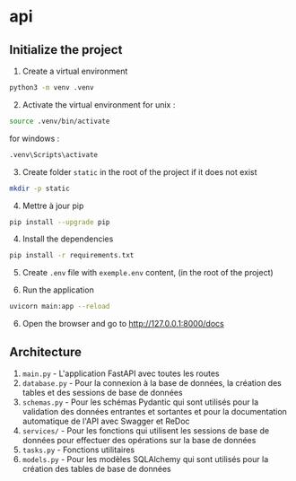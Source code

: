 # api

## Initialize the project

1. Create a virtual environment

```bash
python3 -m venv .venv
```

2. Activate the virtual environment
   for unix :

```bash
source .venv/bin/activate
```

for windows :

```bash
.venv\Scripts\activate
```

3. Create folder `static` in the root of the project if it does not exist

```bash
mkdir -p static
```

4. Mettre à jour pip

```bash
pip install --upgrade pip
```

4. Install the dependencies

```bash
pip install -r requirements.txt
```

5. Create `.env` file with `exemple.env` content, (in the root of the project)

6. Run the application

```bash
uvicorn main:app --reload
```

6. Open the browser and go to http://127.0.0.1:8000/docs

## Architecture

1. `main.py` - L'application FastAPI avec toutes les routes
2. `database.py` - Pour la connexion à la base de données, la création des tables et des sessions de base de données
3. `schemas.py` - Pour les schémas Pydantic qui sont utilisés pour la validation des données entrantes et sortantes et pour la documentation automatique de l'API avec Swagger et ReDoc
4. `services/` - Pour les fonctions qui utilisent les sessions de base de données pour effectuer des opérations sur la base de données
5. `tasks.py` - Fonctions utilitaires
6. `models.py` - Pour les modèles SQLAlchemy qui sont utilisés pour la création des tables de base de données
